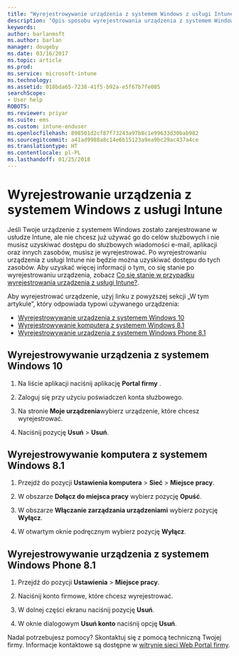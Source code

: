 ```yaml
---
title: "Wyrejestrowywanie urządzenia z systemem Windows z usługi Intune | Microsoft Docs"
description: "Opis sposobu wyrejestrowania urządzenia z systemem Windows z usługi Intune"
keywords: 
author: barlanmsft
ms.author: barlan
manager: dougeby
ms.date: 03/16/2017
ms.topic: article
ms.prod: 
ms.service: microsoft-intune
ms.technology: 
ms.assetid: 018bda65-7238-41f5-b92a-e5f67b7fe085
searchScope:
- User help
ROBOTS: 
ms.reviewer: priyar
ms.suite: ems
ms.custom: intune-enduser
ms.openlocfilehash: 898501d2cf87f73243a97b8c1e99633d30bab982
ms.sourcegitcommit: a41ad9988a8c14e6b15123a9ea9bc29ac437a4ce
ms.translationtype: HT
ms.contentlocale: pl-PL
ms.lasthandoff: 01/25/2018
---
```

# <a name="unenroll-your-windows-device-from-intune"></a>Wyrejestrowanie urządzenia z systemem Windows z usługi Intune

Jeśli Twoje urządzenie z systemem Windows zostało zarejestrowane w usłudze Intune, ale nie chcesz już używać go do celów służbowych i nie musisz uzyskiwać dostępu do służbowych wiadomości e-mail, aplikacji oraz innych zasobów, musisz je wyrejestrować. Po wyrejestrowaniu urządzenia z usługi Intune nie będzie można uzyskiwać dostępu do tych zasobów. Aby uzyskać więcej informacji o tym, co się stanie po wyrejestrowaniu urządzenia, zobacz [Co się stanie w przypadku wyrejestrowania urządzenia z usługi Intune?](what-happens-if-you-unenroll-your-device-from-intune-windows.md).

Aby wyrejestrować urządzenie, użyj linku z powyższej sekcji „W tym artykule”, który odpowiada typowi używanego urządzenia:

-   [Wyrejestrowywanie urządzenia z systemem Windows 10](#unenroll-your-windows-10-device)
-   [Wyrejestrowywanie komputera z systemem Windows 8.1](#unenroll-your-windows-81-computer)
-   [Wyrejestrowywanie urządzenia z systemem Windows Phone 8.1](#unenroll-your-windows-phone-81-device)

## <a name="unenroll-your-windows-10-device"></a>Wyrejestrowywanie urządzenia z systemem Windows 10

1.  Na liście aplikacji naciśnij aplikację **Portal firmy** .

2.  Zaloguj się przy użyciu poświadczeń konta służbowego.

3.  Na stronie **Moje urządzenia**wybierz urządzenie, które chcesz wyrejestrować.

4.  Naciśnij pozycję **Usuń** &gt; **Usuń**.

## <a name="unenroll-your-windows-81-computer"></a>Wyrejestrowywanie komputera z systemem Windows 8.1

1.  Przejdź do pozycji **Ustawienia komputera** &gt; **Sieć** &gt; **Miejsce pracy**.

2.  W obszarze **Dołącz do miejsca pracy** wybierz pozycję **Opuść**.

3.  W obszarze **Włączanie zarządzania urządzeniami** wybierz pozycję **Wyłącz**.

4.  W otwartym oknie podręcznym wybierz pozycję **Wyłącz**.

## <a name="unenroll-your-windows-phone-81-device"></a>Wyrejestrowywanie urządzenia z systemem Windows Phone 8.1

1.  Przejdź do pozycji **Ustawienia** &gt; **Miejsce pracy**.

2.  Naciśnij konto firmowe, które chcesz wyrejestrować.

3.  W dolnej części ekranu naciśnij pozycję **Usuń**.

4.  W oknie dialogowym **Usuń konto** naciśnij opcję **Usuń**.

Nadal potrzebujesz pomocy? Skontaktuj się z pomocą techniczną Twojej firmy. Informacje kontaktowe są dostępne w [witrynie sieci Web Portal firmy](https://portal.manage.microsoft.com#HelpDeskDialog).
